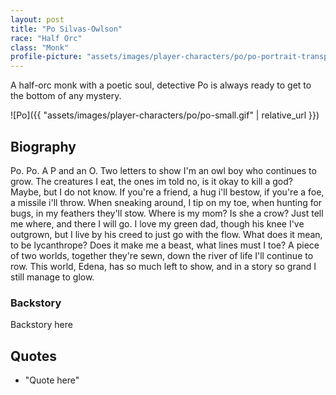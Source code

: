 ```yaml
---
layout: post
title: "Po Silvas-Owlson"
race: "Half Orc"
class: "Monk"
profile-picture: "assets/images/player-characters/po/po-portrait-transparent.png"
---
```


<!-- Character tagline -->
A half-orc monk with a poetic soul, detective Po is always ready to get to the bottom of any mystery.

![Po]({{ "assets/images/player-characters/po/po-small.gif" | relative_url }})

## Biography

Po. Po. A P and an O. Two letters to show I'm an owl boy who continues to grow. The creatures I eat, the ones im told no, is it okay to kill a god? Maybe, but I do not know. If you're a friend, a hug i'll bestow, if you're a foe, a missile i'll throw. When sneaking around, I tip on my toe, when hunting for bugs, in my feathers they'll stow. Where is my mom? Is she a crow? Just tell me where, and there I will go. I love my green dad, though his knee I've outgrown, but I live by his creed to just go with the flow. What does it mean, to be lycanthrope? Does it make me a beast, what lines must I toe? A piece of two worlds, together they're sewn, down the river of life I'll continue to row. This world, Edena, has so much left to show, and in a story so grand I still manage to glow.

### Backstory

Backstory here

## Quotes

- "Quote here"
